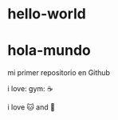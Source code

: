 # hello-world
# hola-mundo

mi primer repositorio en Github

i love: gym: ☕

i love :cat: and :dog:
